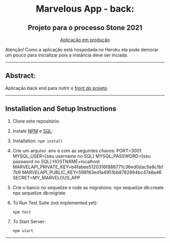 <h1 align="center">Marvelous App - back:</h1>
<h2 align="center">Projeto para o processo Stone 2021</h2>
<p align="center"><a href="https://marvelousapp-front.herokuapp.com/">Aplicação em produção</a></p>
Atenção! Como a aplicação está hospedada no Heroku ela pode demorar um pouco para inicializar pois a instância deve ser inciada.

<hr />

## Abstract:
Aplicação back end para nutrir o <a href="https://github.com/LeandroParisi/case-stone-front">front do projeto</a></p>

<hr />

## Installation and Setup Instructions 

1. Clone este repositório.

2. Instale <a href="https://www.npmjs.com/get-npm" >NPM</a> e <a href="https://www.alura.com.br/artigos/mysql-do-download-e-instalacao-ate-sua-primeira-tabela" >SQL</a>:

3. Installation:
    `npm install`  

4. Crie um arquivo .env e com as seguintes chaves:
    PORT=3001
    MYSQL_USER=[seu username no SQL]
    MYSQL_PASSWORD=[seu password no SQL]
    HOSTNAME=localhost
    MARVELAPI_PRIVATE_KEY=b4fabee5120316f888771c36ed0dac5e8c1bf7b9
    MARVELAPI_PUBLIC_KEY=598183ed1a4951bb8782864bc47a8a46
    SECRET=MY_MARVELOUS_APP

5. Crie o banco no sequelize e rode as migrations:
    npx sequelize db:create
    npx sequelize db:migrate

6. To Run Test Suite (not implemented yet):  

    `npm test`  

7. To Start Server:

    `npm start`  

<hr />
